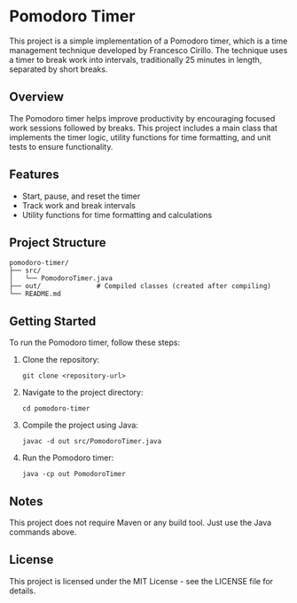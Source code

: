 # Pomodoro Timer

This project is a simple implementation of a Pomodoro timer, which is a time management technique developed by Francesco Cirillo. The technique uses a timer to break work into intervals, traditionally 25 minutes in length, separated by short breaks.

## Overview

The Pomodoro timer helps improve productivity by encouraging focused work sessions followed by breaks. This project includes a main class that implements the timer logic, utility functions for time formatting, and unit tests to ensure functionality.

## Features

- Start, pause, and reset the timer
- Track work and break intervals
- Utility functions for time formatting and calculations


## Project Structure

```
pomodoro-timer/
├── src/
│   └── PomodoroTimer.java
├── out/              # Compiled classes (created after compiling)
└── README.md
```

## Getting Started

To run the Pomodoro timer, follow these steps:

1. Clone the repository:
   ```
   git clone <repository-url>
   ```

2. Navigate to the project directory:
   ```
   cd pomodoro-timer
   ```


3. Compile the project using Java:
   ```
   javac -d out src/PomodoroTimer.java
   ```

4. Run the Pomodoro timer:
   ```
   java -cp out PomodoroTimer
   ```

## Notes

This project does not require Maven or any build tool. Just use the Java commands above.

## License

This project is licensed under the MIT License - see the LICENSE file for details.